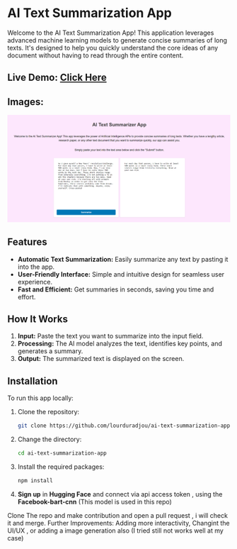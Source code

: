 # AI Text Summarization App

Welcome to the AI Text Summarization App! This application leverages advanced machine learning models to generate concise summaries of long texts. It's designed to help you quickly understand the core ideas of any document without having to read through the entire content.

## Live Demo: [Click Here](https://ai-text-summarizer-app-ten.vercel.app/)

## Images:

![demo image for the AI summarization webapp](./img/demo1.png)


## Features

- **Automatic Text Summarization:** Easily summarize any text by pasting it into the app.
- **User-Friendly Interface:** Simple and intuitive design for seamless user experience.
- **Fast and Efficient:** Get summaries in seconds, saving you time and effort.

## How It Works

1. **Input:** Paste the text you want to summarize into the input field.
2. **Processing:** The AI model analyzes the text, identifies key points, and generates a summary.
3. **Output:** The summarized text is displayed on the screen.

## Installation


To run this app locally:

1. Clone the repository:
   ```bash
   git clone https://github.com/lourduradjou/ai-text-summarization-app.git

2. Change the directory:
   ```bash
   cd ai-text-summarization-app

3. Install the required packages:
   ```bash
   npm install

4. **Sign up** in **Hugging Face** and connect via api access token , using the **Facebook-bart-cnn** (This model is used in this repo)

Clone The repo and make contribution and open a pull request , i will check it and merge.
Further Improvements: Adding more interactivity, Changint the UI/UX , or adding a image generation also (I tried still not works well at my case)






